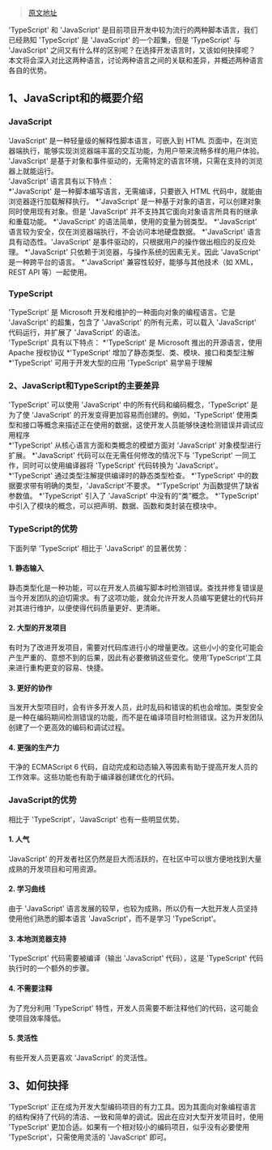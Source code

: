 >[原文地址](https://www.cnblogs.com/powertoolsteam/p/'TypeScript'-vs-'JavaScript'.html)

'TypeScript' 和 'JavaScript' 是目前项目开发中较为流行的两种脚本语言，我们已经熟知 'TypeScript' 是 'JavaScript' 的一个超集，但是 'TypeScript' 与 'JavaScript' 之间又有什么样的区别呢？在选择开发语言时，又该如何抉择呢？  
本文将会深入对比这两种语言，讨论两种语言之间的关联和差异，并概述两种语言各自的优势。  
 
## 1、JavaScript和的概要介绍

### JavaScript
'JavaScript' 是一种轻量级的解释性脚本语言，可嵌入到 HTML 页面中，在浏览器端执行，能够实现浏览器端丰富的交互功能，为用户带来流畅多样的用户体验。  
'JavaScript' 是基于对象和事件驱动的，无需特定的语言环境，只需在支持的浏览器上就能运行。  
'JavaScript' 语言具有以下特点：  
*'JavaScript' 是一种脚本编写语言，无需编译，只要嵌入 HTML 代码中，就能由浏览器逐行加载解释执行。
*'JavaScript' 是一种基于对象的语言，可以创建对象同时使用现有对象。但是 'JavaScript' 并不支持其它面向对象语言所具有的继承和重载功能。
*'JavaScript' 的语法简单，使用的变量为弱类型。
*'JavaScript' 语言较为安全，仅在浏览器端执行，不会访问本地硬盘数据。
*'JavaScript' 语言具有动态性。'JavaScript' 是事件驱动的，只根据用户的操作做出相应的反应处理。
*'JavaScript' 只依赖于浏览器，与操作系统的因素无关。因此 'JavaScript' 是一种跨平台的语言。
*'JavaScript' 兼容性较好，能够与其他技术（如 XML，REST API 等）一起使用。

### TypeScript
'TypeScript' 是 Microsoft 开发和维护的一种面向对象的编程语言。它是 'JavaScript' 的超集，包含了 'JavaScript' 的所有元素，可以载入 'JavaScript' 代码运行，并扩展了 'JavaScript' 的语法。  
'TypeScript' 具有以下特点：
*'TypeScript' 是 Microsoft 推出的开源语言，使用 Apache 授权协议
*'TypeScript' 增加了静态类型、类、模块、接口和类型注解
*'TypeScript' 可用于开发大型的应用
'TypeScript' 易学易于理解
 
### 2、JavaScript和TypeScript的主要差异
'TypeScript' 可以使用 'JavaScript' 中的所有代码和编码概念，'TypeScript' 是为了使 'JavaScript' 的开发变得更加容易而创建的。例如，'TypeScript' 使用类型和接口等概念来描述正在使用的数据，这使开发人员能够快速检测错误并调试应用程序  
*'TypeScript' 从核心语言方面和类概念的模塑方面对 'JavaScript' 对象模型进行扩展。
*'JavaScript' 代码可以在无需任何修改的情况下与 'TypeScript' 一同工作，同时可以使用编译器将 'TypeScript' 代码转换为 'JavaScript'。
*'TypeScript' 通过类型注解提供编译时的静态类型检查。
*'TypeScript' 中的数据要求带有明确的类型，'JavaScript'不要求。
*'TypeScript' 为函数提供了缺省参数值。
*'TypeScript' 引入了 'JavaScript' 中没有的“类”概念。
*'TypeScript' 中引入了模块的概念，可以把声明、数据、函数和类封装在模块中。
 
### TypeScript的优势
下面列举 'TypeScript' 相比于 'JavaScript' 的显著优势：  
#### 1. 静态输入
静态类型化是一种功能，可以在开发人员编写脚本时检测错误。查找并修复错误是当今开发团队的迫切需求。有了这项功能，就会允许开发人员编写更健壮的代码并对其进行维护，以便使得代码质量更好、更清晰。

#### 2. 大型的开发项目
有时为了改进开发项目，需要对代码库进行小的增量更改。这些小小的变化可能会产生严重的、意想不到的后果，因此有必要撤销这些变化。使用'TypeScript'工具来进行重构更变的容易、快捷。

#### 3. 更好的协作
当发开大型项目时，会有许多开发人员，此时乱码和错误的机也会增加。类型安全是一种在编码期间检测错误的功能，而不是在编译项目时检测错误。这为开发团队创建了一个更高效的编码和调试过程。

#### 4. 更强的生产力
干净的 ECMAScript 6 代码，自动完成和动态输入等因素有助于提高开发人员的工作效率。这些功能也有助于编译器创建优化的代码。

### JavaScript的优势
相比于 'TypeScript'，'JavaScript' 也有一些明显优势。  
#### 1. 人气
'JavaScript' 的开发者社区仍然是巨大而活跃的，在社区中可以很方便地找到大量成熟的开发项目和可用资源。

#### 2. 学习曲线
由于 'JavaScript' 语言发展的较早，也较为成熟，所以仍有一大批开发人员坚持使用他们熟悉的脚本语言 'JavaScript'，而不是学习 'TypeScript'。

#### 3. 本地浏览器支持
'TypeScript' 代码需要被编译（输出 'JavaScript' 代码），这是 'TypeScript' 代码执行时的一个额外的步骤。

#### 4. 不需要注释
为了充分利用 'TypeScript' 特性，开发人员需要不断注释他们的代码，这可能会使项目效率降低。

#### 5. 灵活性
有些开发人员更喜欢 'JavaScript' 的灵活性。
 
## 3、如何抉择
'TypeScript' 正在成为开发大型编码项目的有力工具。因为其面向对象编程语言的结构保持了代码的清洁、一致和简单的调试。因此在应对大型开发项目时，使用 'TypeScript' 更加合适。如果有一个相对较小的编码项目，似乎没有必要使用 'TypeScript'，只需使用灵活的 'JavaScript' 即可。